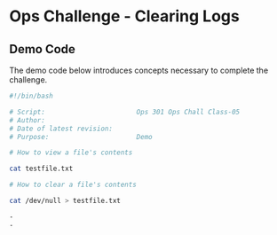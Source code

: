 # Ops Challenge - Clearing Logs

## Demo Code

The demo code below introduces concepts necessary to complete the challenge. 

```bash
#!/bin/bash

# Script:                       Ops 301 Ops Chall Class-05
# Author:                       
# Date of latest revision:      
# Purpose:                      Demo

# How to view a file's contents

cat testfile.txt

# How to clear a file's contents

cat /dev/null > testfile.txt

- 
- 

```

